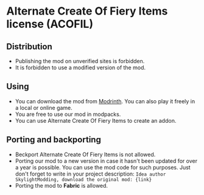 # Alternate Create Of Fiery Items license (ACOFIL)
## Distribution
- Publishing the mod on unverified sites is forbidden.
- It is forbidden to use a modified version of the mod.
## Using
- You can download the mod from [Modrinth](https://modrinth.com/mod/). You can also play it freely in a local or online game.
- You are free to use our mod in modpacks.
- You can use Alternate Create Of Fiery Items to create an addon.
## Porting and backporting
- Beckport Alternate Create Of Fiery Items is not allowed.
- Porting our mod to a new version in case it hasn't been updated for over a year is possible. You can use the mod code for such purposes. Just don't forget to write in your project description: `Idea author SkylightModding, download the original mod: {link}`
- Porting the mod to **Fabric** is allowed.
